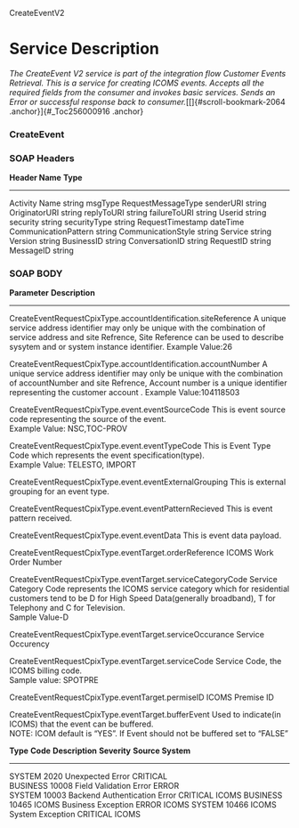 CreateEventV2

Service Description
===================

*The CreateEvent V2 service is part of the integration flow Customer
Events Retrieval. This is a service for creating ICOMS events. Accepts
all the required fields from the consumer and invokes basic services.
Sends an Error or successful response back to
consumer.*[[]{#scroll-bookmark-2064 .anchor}]{#_Toc256000916 .anchor}

### CreateEvent

### SOAP Headers

**Header Name**        **Type**
  ---------------------- --------------------
  Activity Name          string
  msgType                RequestMessageType
  senderURI              string
  OriginatorURI          string
  replyToURI             string
  failureToURI           string
  Userid                 string
  security               string
  securityType           string
  RequestTimestamp       dateTime
  CommunicationPattern   string
  CommunicationStyle     string
  Service                string
  Version                string
  BusinessID             string
  ConversationID         string
  RequestID              string
  MessageID              string

  ### SOAP BODY

  **Parameter**                                                    **Description**
  ---------------------------------------------------------------- ----------------------------------------------------------------------------------------------------------------------------------------------------------------------------------------------------------------------
  CreateEventRequestCpixType.accountIdentification.siteReference   A unique service address identifier may only be unique with the combination of service address and site Refrence, Site Reference can be used to describe sysytem and or system instance identifier. Example Value:26

  CreateEventRequestCpixType.accountIdentification.accountNumber   A unique service address identifier may only be unique with the combination of accountNumber and site Refrence, Account number is a unique identifier representing the customer account . Example Value:104118503

  CreateEventRequestCpixType.event.eventSourceCode                 This is event source code representing the source of the event.\
                                                                   Example Value: NSC,TOC-PROV

  CreateEventRequestCpixType.event.eventTypeCode                   This is Event Type Code which represents the event specification(type).\
                                                                   Example Value: TELESTO, IMPORT

  CreateEventRequestCpixType.event.eventExternalGrouping           This is external grouping for an event type.

  CreateEventRequestCpixType.event.eventPatternRecieved            This is event pattern received.

  CreateEventRequestCpixType.event.eventData                       This is event data payload.

  CreateEventRequestCpixType.eventTarget.orderReference            ICOMS Work Order Number

  CreateEventRequestCpixType.eventTarget.serviceCategoryCode       Service Category Code represents the ICOMS service category which for residential customers tend to be D for High Speed Data(generally broadband), T for Telephony and C for Television.\
                                                                   Sample Value-D

  CreateEventRequestCpixType.eventTarget.serviceOccurance          Service Occurency

  CreateEventRequestCpixType.eventTarget.serviceCode               Service Code, the ICOMS billing code.\
                                                                   Sample value: SPOTPRE

  CreateEventRequestCpixType.eventTarget.permiseID                 ICOMS Premise ID

  CreateEventRequestCpixType.eventTarget.bufferEvent               Used to indicate(in ICOMS) that the event can be buffered.\
                                                                   NOTE: ICOM default is “YES”. If Event should not be buffered set to “FALSE”

                                                                   
 **Type**   **Code**   **Description**                **Severity**   **Source System**
  ---------- ---------- ------------------------------ -------------- -------------------
  SYSTEM     2020       Unexpected Error               CRITICAL       
  BUSINESS   10008      Field Validation Error         ERROR          
  SYSTEM     10003      Backend Authentication Error   CRITICAL       ICOMS
  BUSINESS   10465      ICOMS Business Exception       ERROR          ICOMS
  SYSTEM     10466      ICOMS System Exception         CRITICAL       ICOMS
